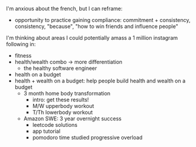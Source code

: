 I'm anxious about the french, but I can reframe:
- opportunity to practice gaining compliance: commitment + consistency,
  consistency, "because", "how to win friends and influence people"

I'm thinking about areas I could potentially amass a 1 million instagram
following in:
- fitness
- health/wealth combo -> more differentiation
  - the healthy software engineer
- health on a budget
- health + wealth on a budget: help people build health and wealth on a budget
  - 3 month home body transformation
    - intro: get these results!
    - M/W upperbody workout
    - T/Th lowerbody workout
  - Amazon SWE: 3 year overnight success
    - leetcode solutions
    - app tutorial
    - pomodoro time studied progressive overload
